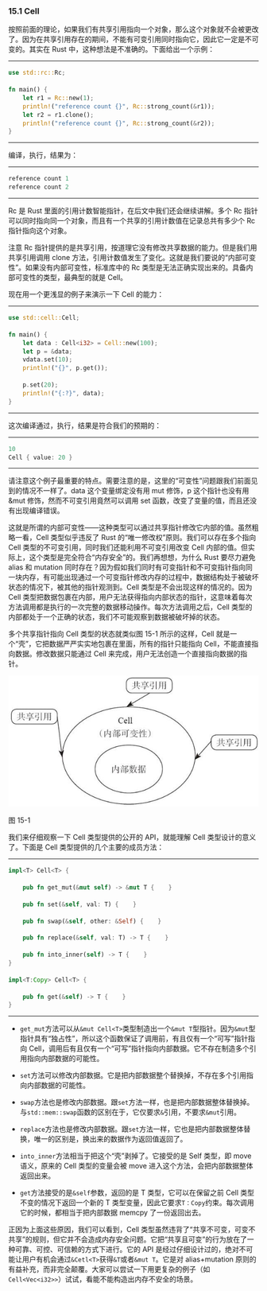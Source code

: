 ### 15.1 Cell

按照前面的理论，如果我们有共享引用指向一个对象，那么这个对象就不会被更改了。因为在共享引用存在的期间，不能有可变引用同时指向它，因此它一定是不可变的。其实在 Rust 中，这种想法是不准确的。下面给出一个示例：

---

```rust
use std::rc::Rc;

fn main() {
    let r1 = Rc::new(1);
    println!("reference count {}", Rc::strong_count(&r1));
    let r2 = r1.clone();
    println!("reference count {}", Rc::strong_count(&r2));
}
```

---

编译，执行，结果为：

---

```rust
reference count 1
reference count 2
```

---

Rc 是 Rust 里面的引用计数智能指针，在后文中我们还会继续讲解。多个 Rc 指针可以同时指向同一个对象，而且有一个共享的引用计数值在记录总共有多少个 Rc 指针指向这个对象。

注意 Rc 指针提供的是共享引用，按道理它没有修改共享数据的能力。但是我们用共享引用调用 clone 方法，引用计数值发生了变化。这就是我们要说的“内部可变性”。如果没有内部可变性，标准库中的 Rc 类型是无法正确实现出来的。具备内部可变性的类型，最典型的就是 Cell。

现在用一个更浅显的例子来演示一下 Cell 的能力：

---

```rust
use std::cell::Cell;

fn main() {
    let data : Cell<i32> = Cell::new(100);
    let p = &data;
    vdata.set(10);
    println!("{}", p.get());

    p.set(20);
    println!("{:?}", data);
}
```

---

这次编译通过，执行，结果是符合我们的预期的：

---

```rust
10
Cell { value: 20 }
```

---

请注意这个例子最重要的特点。需要注意的是，这里的“可变性”问题跟我们前面见到的情况不一样了。data 这个变量绑定没有用 mut 修饰，p 这个指针也没有用&mut 修饰，然而不可变引用竟然可以调用 set 函数，改变了变量的值，而且还没有出现编译错误。

这就是所谓的内部可变性——这种类型可以通过共享指针修改它内部的值。虽然粗略一看，Cell 类型似乎违反了 Rust 的“唯一修改权”原则。我们可以存在多个指向 Cell 类型的不可变引用，同时我们还能利用不可变引用改变 Cell 内部的值。但实际上，这个类型是完全符合“内存安全”的。我们再想想，为什么 Rust 要尽力避免 alias 和 mutation 同时存在？因为假如我们同时有可变指针和不可变指针指向同一块内存，有可能出现通过一个可变指针修改内存的过程中，数据结构处于被破坏状态的情况下，被其他的指针观测到。Cell 类型是不会出现这样的情况的。因为 Cell 类型把数据包裹在内部，用户无法获得指向内部状态的指针，这意味着每次方法调用都是执行的一次完整的数据移动操作。每次方法调用之后，Cell 类型的内部都处于一个正确的状态，我们不可能观察到数据被破坏掉的状态。

多个共享指针指向 Cell 类型的状态就类似图 15-1 所示的这样，Cell 就是一个“壳”，它把数据严严实实地包裹在里面，所有的指针只能指向 Cell，不能直接指向数据。修改数据只能通过 Cell 来完成，用户无法创造一个直接指向数据的指针。

![](../images/Image00012.jpg)

图 15-1

我们来仔细观察一下 Cell 类型提供的公开的 API，就能理解 Cell 类型设计的意义了。下面是 Cell 类型提供的几个主要的成员方法：

---

```rust
impl<T> Cell<T> {

    pub fn get_mut(&mut self) -> &mut T {    }

    pub fn set(&self, val: T) {    }

    pub fn swap(&self, other: &Self) {    }

    pub fn replace(&self, val: T) -> T {    }

    pub fn into_inner(self) -> T {    }
}

impl<T:Copy> Cell<T> {

    pub fn get(&self) -> T {    }
}
```

---

* `get_mut`方法可以从`&mut Cell<T>`类型制造出一个`&mut T`型指针。因为`&mut`型指针具有“独占性”，所以这个函数保证了调用前，有且仅有一个“可写”指针指向 Cell，调用后有且仅有一个“可写”指针指向内部数据。它不存在制造多个引用指向内部数据的可能性。

* `set`方法可以修改内部数据。它是把内部数据整个替换掉，不存在多个引用指向内部数据的可能性。

* `swap`方法也是修改内部数据。跟`set`方法一样，也是把内部数据整体替换掉。与`std::mem::swap`函数的区别在于，它仅要求`&`引用，不要求`&mut`引用。

* `replace`方法也是修改内部数据。跟`set`方法一样，它也是把内部数据整体替换，唯一的区别是，换出来的数据作为返回值返回了。

* `into_inner`方法相当于把这个“壳”剥掉了。它接受的是 Self 类型，即 move 语义，原来的 Cell 类型的变量会被 move 进入这个方法，会把内部数据整体返回出来。

* `get`方法接受的是`&self`参数，返回的是 T 类型，它可以在保留之前 Cell 类型不变的情况下返回一个新的 T 类型变量，因此它要求`T：Copy`约束。每次调用它的时候，都相当于把内部数据 memcpy 了一份返回出去。

正因为上面这些原因，我们可以看到，Cell 类型虽然违背了“共享不可变，可变不共享”的规则，但它并不会造成内存安全问题。它把“共享且可变”的行为放在了一种可靠、可控、可信赖的方式下进行。它的 API 是经过仔细设计过的，绝对不可能让用户有机会通过`&Cetl<T>`获得`&T`或者`&mut T`。它是对 alias+mutation 原则的有益补充，而非完全颠覆。大家可以尝试一下用更复杂的例子（如`Cell<Vec<i32>>`）试试，看能不能构造出内存不安全的场景。

